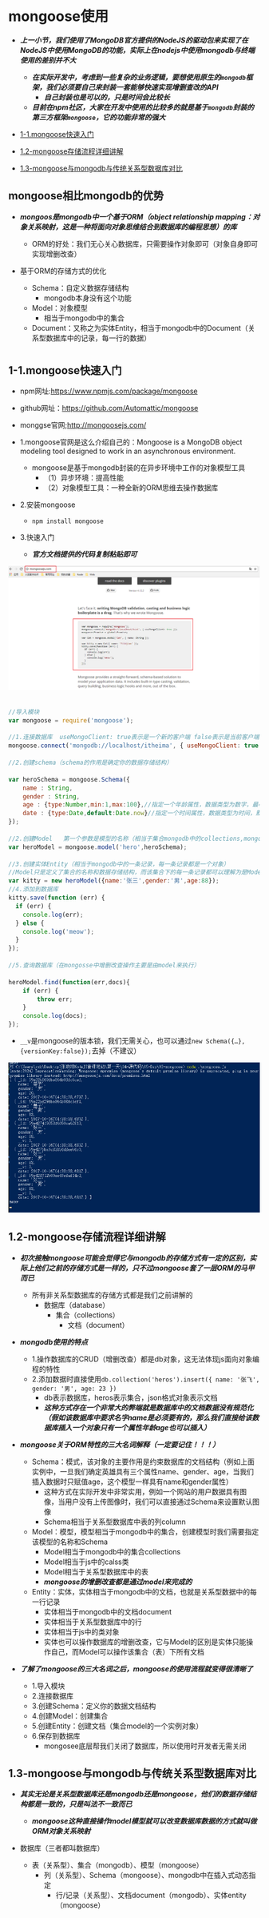 # mongoose使用

* ***上一小节，我们使用了MongoDB官方提供的NodeJS的驱动包来实现了在NodeJS中使用MongoDB的功能，实际上在nodejs中使用mongodb与终端使用的差别并不大***
    * ***在实际开发中，考虑到一些复杂的业务逻辑，要想使用原生的`mongodb`框架，我们必须要自己来封装一套能够快速实现增删查改的API***
        * ***自己封装也是可以的，只是时间会比较长***
    * ***目前在npm社区，大家在开发中使用的比较多的就是基于`mongodb`封装的第三方框架`mongoose`，它的功能非常的强大***

* [1-1.mongoose快速入门](#1.1)
* [1.2-mongoose存储流程详细讲解](#1.2)
* [1.3-mongoose与mongodb与传统关系型数据库对比](#1.3)

## mongoose相比mongodb的优势

* ***mongoos是mongodb中一个基于ORM（object relationship mapping：对象关系映射，这是一种将面向对象思维结合到数据库的编程思想）的库***
    * ORM的好处：我们无心关心数据库，只需要操作对象即可（对象自身即可实现增删改查）

* 基于ORM的存储方式的优化
    * Schema：自定义数据存储结构
        * mongodb本身没有这个功能
    * Model：对象模型
        * 相当于mongodb中的集合
    * Document：又称之为实体Entity，相当于mongodb中的Document（关系型数据库中的记录，每一行的数据）

# <h2 id=1.1>1-1.mongoose快速入门</h2>

* npm网址:<https://www.npmjs.com/package/mongoose>
* github网址：<https://github.com/Automattic/mongoose>
* monggse官网;<http://mongoosejs.com/>

* 1.mongoose官网是这么介绍自己的：Mongoose is a MongoDB object modeling tool designed to work in an asynchronous environment.
    * mongoose是基于mongodb封装的在异步环境中工作的对象模型工具
        * （1）异步环境：提高性能
        * （2）对象模型工具：一种全新的ORM思维去操作数据库

* 2.安装mongoose
    * `npm install mongoose`

* 3.快速入门
    * ***官方文档提供的代码复制粘贴即可***

![](images/0601.png)

```javascript

//导入模块
var mongoose = require('mongoose');

//1.连接数据库  useMongoClient: true表示是一个新的客户端 false表示是当前客户端  一般不写 第一次连接默认就是新的客户端
mongoose.connect('mongodb://localhost/itheima', { useMongoClient: true });

//2.创建schema（schema的作用是确定你的数据存储结构）

var heroSchema = mongoose.Schema({
	name : String,
	gender : String,
	age : {type:Number,min:1,max:100},//指定一个年龄属性，数据类型为数字，最小值为1，最大值为100
	date : {type:Date,default:Date.now}//指定一个时间属性，数据类型为时间，默认值为当前时间
});

//2.创建Model   第一个参数是模型的名称（相当于集合mongodb中的collections,mongodb会自动将该字段变成小写复数形式heros）  第二个参数是schema（执行该集合下的数据存储结构）
var heroModel = mongoose.model('hero',heroSchema);

//3.创建实体Entity（相当于mongodb中的一条记录，每一条记录都是一个对象）
//Model只是定义了集合的名称和数据存储结构，而该集合下的每一条记录都可以理解为是Model的一个实例对象
var kitty = new heroModel({name:'张三',gender:'男',age:88});
//4.添加到数据库
kitty.save(function (err) {
  if (err) {
    console.log(err);
  } else {
    console.log('meow');
  }
});

//5.查询数据库（在mongosse中增删改查操作主要是由model来执行）

heroModel.find(function(err,docs){
	if (err) {
		throw err;
	}
	console.log(docs);
});

```

* `__v`是mongoose的版本锁，我们无需关心，也可以通过`new Schema({…},{versionKey:false});`去掉（不建议）

![](images/0602.png)

## <h2 id=1.2>1.2-mongoose存储流程详细讲解</h2>

* ***初次接触mongoose可能会觉得它与mongodb的存储方式有一定的区别，实际上他们之前的存储方式是一样的，只不过mongoose套了一层ORM的马甲而已***
    * 所有非关系型数据库的存储方式都是我们之前讲解的
        * 数据库（database）
            * 集合（collections）
                * 文档（document）

* ***mongodb使用的特点***
    * 1.操作数据库的CRUD（增删改查）都是db对象，这无法体现js面向对象编程的特性
    * 2.添加数据时直接使用`db.collection('heros').insert({ name: '张飞', gender: '男', age: 23 })`
        * db表示数据库，heros表示集合，json格式对象表示文档
        * ***这种方式存在一个非常大的弊端就是数据库中的文档数据没有规范化（假如该数据库中要求名字name是必须要有的，那么我们直接给该数据库插入一个对象只有一个属性年龄age也可以插入）***

* ***mongoose关于ORM特性的三大名词解释（一定要记住！！！）***
    * Schema：模式，该对象的主要作用是约束数据库的文档结构（例如上面实例中，一旦我们确定英雄具有三个属性name、gender、age，当我们插入数据时只赋值age，这个模型一样具有name和gender属性）
        * 这种方式在实际开发中非常实用，例如一个网站的用户数据具有图像，当用户没有上传图像时，我们可以直接通过Schema来设置默认图像
        * Schema相当于关系型数据库中表的列column
    * Model：模型，模型相当于mongodb中的集合，创建模型时我们需要指定该模型的名称和Schema
        * Model相当于mongodb中的集合collections
        * Model相当于js中的calss类
        * Model相当于关系型数据库中的表
        * ***mongoose的增删改查都是通过model来完成的***
    * Entity：实体，实体相当于mongodb中的文档，也就是关系型数据中的每一行记录
        * 实体相当于mongodb中的文档document
        * 实体相当于关系型数据库中的行
        * 实体相当于js中的类对象
        * 实体也可以操作数据库的增删改查，它与Model的区别是实体只能操作自己，而Model可以操作该集合（表）下所有文档

* ***了解了mongoose的三大名词之后，mongoose的使用流程就变得很清晰了***
    * 1.导入模块
    * 2.连接数据库
    * 3.创建Schema：定义你的数据文档结构
    * 4.创建Model：创建集合
    * 5.创建Entity：创建文档（集合model的一个实例对象）
    * 6.保存到数据库
        * mongosee底层帮我们关闭了数据库，所以使用时开发者无需关闭



## <h2 id=1.3>1.3-mongoose与mongodb与传统关系型数据库对比</h2>

* ***其实无论是关系型数据库还是mongodb还是mongoose，他们的数据存储结构都是一致的，只是叫法不一致而已***
    * ***mongoose这种直接操作model模型就可以改变数据库数据的方式就叫做ORM对象关系映射***

* 数据库（三者都叫数据库）
    * 表（关系型）、集合（mongodb）、模型（mongoose）
        * 列（关系型）、Schema（mongoose）、mongodb中在插入式动态指定
            * 行/记录（关系型）、文档document（mongodb）、实体entity（mongoose）



